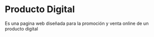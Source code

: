 # Producto Digital

Es una pagina web diseñada para la promoción y venta online de un producto digital

